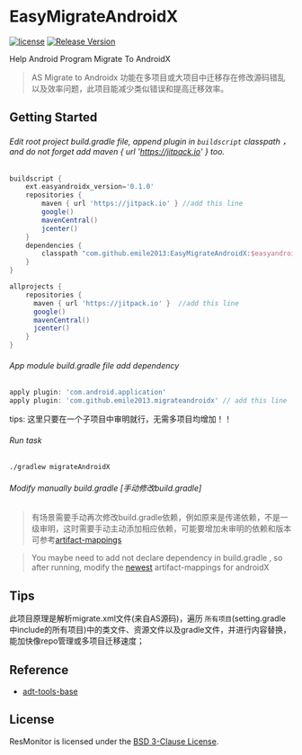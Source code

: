 # EasyMigrateAndroidX
[![license](http://img.shields.io/badge/license-BSD3-brightgreen.svg?style=flat)](https://github.com/emile2013/EasyMigrateAndroidX/tree/master/LICENSE)
[![Release Version](https://jitpack.io/v/emile2013/ResMonitor.svg)](https://jitpack.io/#emile2013/ResMonitor)

Help Android Program Migrate To AndroidX

> AS Migrate to Androidx 功能在多项目或大项目中迁移存在修改源码错乱以及效率问题，此项目能减少类似错误和提高迁移效率。
## Getting Started 

###### Edit root project build.gradle file, append plugin in  `buildscript`  classpath ，and do not forget add maven { url 'https://jitpack.io' } too.

```groovy
buildscript {
    ext.easyandroidx_version='0.1.0'
    repositories {
        maven { url 'https://jitpack.io' } //add this line
        google()
        mavenCentral()
        jcenter()
    }
    dependencies {
        classpath "com.github.emile2013:EasyMigrateAndroidX:$easyandroidx_version" //add this line
    }
}

allprojects {
    repositories {
      maven { url 'https://jitpack.io' }  //add this line
      google()
      mavenCentral()
      jcenter()
    }
}
```

###### App module build.gradle file  add  dependency

```groovy
apply plugin: 'com.android.application'
apply plugin: 'com.github.emile2013.migrateandroidx' // add this line
```
tips: 这里只要在一个子项目中审明就行，无需多项目均增加！！

###### Run task

```
./gradlew migrateAndroidX

```

###### Modify manually build.gradle [手动修改build.gradle]

> 有场景需要手动再次修改build.gradle依赖，例如原来是传递依赖，不是一级审明，这时需要手动主动添加相应依赖，可能要增加未审明的依赖和版本可参考[artifact-mappings](https://developer.android.com/jetpack/androidx/migrate/artifact-mappings)

> You maybe need to add not declare dependency in build.gradle , so after running, modify the [newest](https://developer.android.com/jetpack/androidx/migrate/artifact-mappings) artifact-mappings for androidX

## Tips
 
 此项目原理是解析migrate.xml文件(来自AS源码)，遍历 `所有项目`(setting.gradle中include的所有项目)中的类文件、资源文件以及gradle文件，并进行内容替换，能加快像repo管理或多项目迁移速度；

## Reference
- [adt-tools-base](http://git.jetbrains.org/?p=idea/adt-tools-base.git;a=tree)

## License

ResMonitor is licensed under the [BSD 3-Clause License](./LICENSE).

